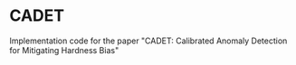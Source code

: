 # CADET
Implementation code for the paper "CADET: Calibrated Anomaly Detection for Mitigating Hardness Bias"
